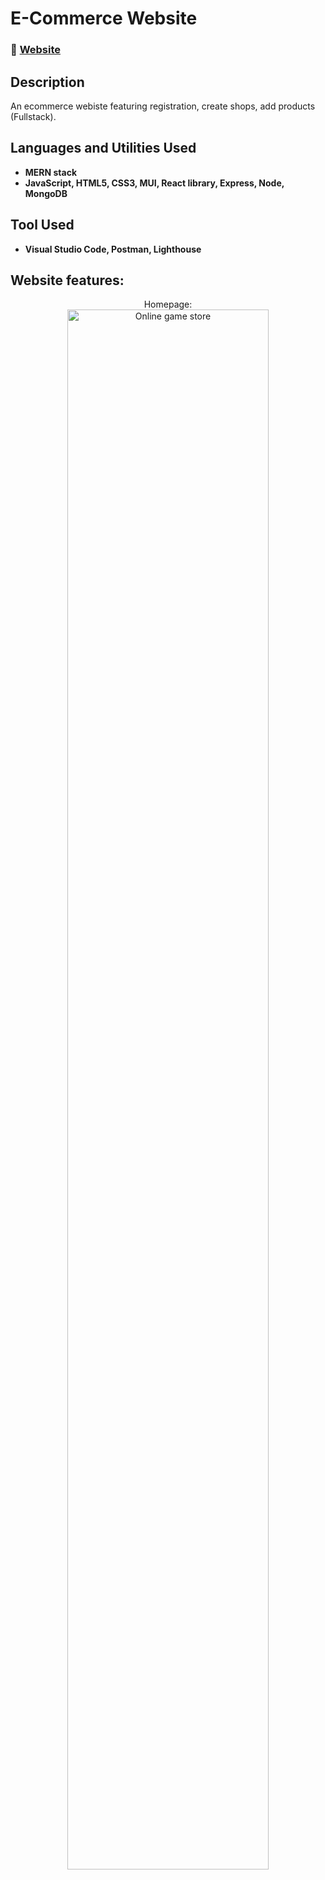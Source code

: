 <h1>E-Commerce Website</h1>

 ### 🧮 [Website](https://meats-game-store-be.onrender.com/)

<h2>Description</h2>
An ecommerce webiste featuring registration, create shops, add products (Fullstack).
<br />


<h2>Languages and Utilities Used</h2>

- <b>MERN stack</b> 
- <b>JavaScript, HTML5, CSS3, MUI, React library, Express, Node, MongoDB</b>

<h2>Tool Used</h2>

- <b>Visual Studio Code, Postman, Lighthouse</b>

<h2>Website features:</h2>

<p align="center">
Homepage: <br/>
<img src="https://i.imgur.com/B5om3Pn.png" height="80%" width="80%" alt="Online game store"/>
<br />
<br />
</p>
